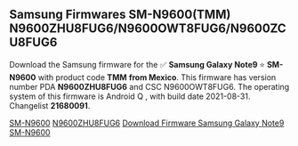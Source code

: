 <h2>Samsung Firmwares SM-N9600(TMM) N9600ZHU8FUG6/N9600OWT8FUG6/N9600ZCU8FUG6</h2>
Download the Samsung firmware for the ✅ <strong>Samsung Galaxy Note9 </strong> ⭐ <strong>SM-N9600</strong> with product code <strong>TMM</strong> <strong> from Mexico</strong>. This firmware has version number PDA <strong>N9600ZHU8FUG6</strong> and CSC N9600OWT8FUG6. The operating system of this firmware is Android Q , with build date 2021-08-31. Changelist <strong>21680091</strong>.


[SM-N9600](https://samfirm.shop/samsung/model/SM-N9600)
[N9600ZHU8FUG6](https://samfirm.shop/samsung/pda/N9600ZHU8FUG6)
[Download Firmware Samsung Galaxy Note9 SM-N9600](https://samfirm.shop/samsung/firmware/454078)
